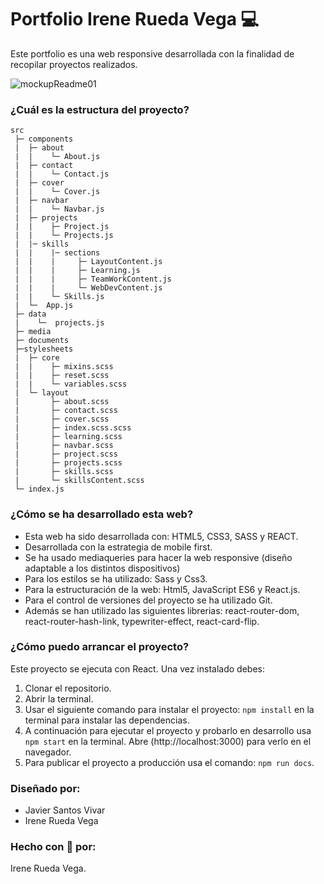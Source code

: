 # Portfolio Irene Rueda Vega :computer:

Este portfolio es una web responsive desarrollada con la finalidad de recopilar proyectos realizados.

![mockupReadme01](https://user-images.githubusercontent.com/64804110/106810384-27cac280-666d-11eb-91f5-d2ca87453589.png)

### ¿Cuál es la estructura del proyecto?

```
src
 ├─ components
 |  ├─ about
 |  |    └─ About.js
 |  ├─ contact
 |  |    └─ Contact.js
 |  ├─ cover
 |  |    └─ Cover.js
 |  ├─ navbar
 |  |    └─ Navbar.js
 |  ├─ projects
 |  |    ├─ Project.js
 |  |    └─ Projects.js
 |  |─ skills
 |  |    |─ sections
 |  |    |     ├─ LayoutContent.js
 |  |    |     ├─ Learning.js
 |  |    |     ├─ TeamWorkContent.js
 |  |    |     └─ WebDevContent.js
 |  |    └─ Skills.js
 |  └─  App.js
 ├─ data
 |    └─  projects.js
 ├─ media
 ├─ documents
 ├─stylesheets
 |  ├─ core
 |  |    ├─ mixins.scss
 |  |    ├─ reset.scss
 |  |    └─ variables.scss
 |  └─ layout
 |       ├─ about.scss
 |       ├─ contact.scss
 |       ├─ cover.scss
 |       ├─ index.scss.scss
 |       ├─ learning.scss
 |       ├─ navbar.scss
 |       ├─ project.scss
 |       ├─ projects.scss
 |       ├─ skills.scss
 |       └─ skillsContent.scss
 └─ index.js
```

### ¿Cómo se ha desarrollado esta web?

- Esta web ha sido desarrollada con: HTML5, CSS3, SASS y REACT.
- Desarrollada con la estrategia de mobile first.
- Se ha usado mediaqueries para hacer la web responsive (diseño adaptable a los distintos dispositivos)
- Para los estilos se ha utilizado: Sass y Css3.
- Para la estructuración de la web: Html5, JavaScript ES6 y React.js.
- Para el control de versiones del proyecto se ha utilizado Git.
- Además se han utilizado las siguientes librerias: react-router-dom, react-router-hash-link, typewriter-effect, react-card-flip.

### ¿Cómo puedo arrancar el proyecto?

Este proyecto se ejecuta con React. Una vez instalado debes:

1. Clonar el repositorio.
2. Abrir la terminal.
3. Usar el siguiente comando para instalar el proyecto: `npm install` en la terminal para instalar las dependencias.
4. A continuación para ejecutar el proyecto y probarlo en desarrollo usa `npm start` en la terminal. Abre (http://localhost:3000) para verlo en el navegador.
5. Para publicar el proyecto a producción usa el comando: `npm run docs`.

### Diseñado por:

- Javier Santos Vivar
- Irene Rueda Vega

### Hecho con :purple_heart: por:

Irene Rueda Vega.
